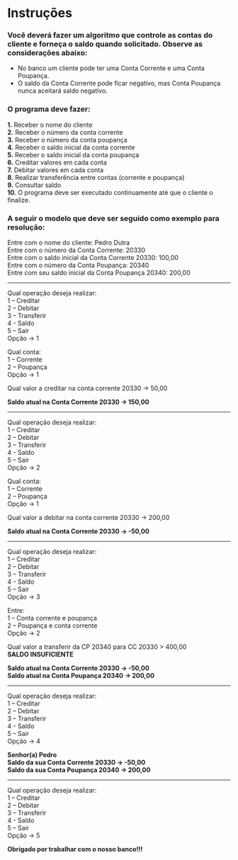 # Instruções

### Você deverá fazer um algoritmo que controle as contas do cliente e forneça o saldo quando solicitado. Observe as considerações abaixo: 
 
- No banco um cliente pode ter uma Conta Corrente e uma Conta Poupança. 
- O saldo da Conta Corrente pode ficar negativo, mas Conta Poupança nunca aceitará saldo negativo. 
 
### O programa deve fazer: 
<Strong>1.</Strong> Receber o nome do cliente<br>
<Strong>2.</Strong> Receber o número da conta corrente<br>
<Strong>3.</Strong> Receber o número da conta poupança<br> 
<Strong>4.</Strong> Receber o saldo inicial da conta corrente<br> 
<Strong>5.</Strong> Receber o saldo inicial da conta poupança<br> 
<Strong>6.</Strong> Creditar valores em cada conta<br> 
<Strong>7.</Strong> Debitar valores em cada conta<br> 
<Strong>8.</Strong> Realizar transferência entre contas (corrente e poupança)<br>
<Strong>9.</Strong> Consultar saldo<br>
<Strong>10.</Strong> O programa deve ser executado continuamente até que o cliente o finalize.<br>
 
 
### A seguir o modelo que deve ser seguido como exemplo para resolução: 
 
Entre com o nome do cliente: Pedro Dutra<br> 
Entre com o número da Conta Corrente: 20330<br> 
Entre com o saldo inicial da Conta Corrente 20330: 100,00<br>
Entre com o número da Conta Poupança: 20340<br> 
Entre com seu saldo inicial da Conta Poupança 20340: 200,00<br>
 
-------------------------------------------------- 
Qual operação deseja realizar:<br>
 1 – Creditar<br> 
 2 – Debitar<br>
 3 – Transferir<br> 
 4 - Saldo<br> 
 5 – Sair<br> 
 Opção -> 1 
 
 Qual conta:<br>
 1 – Corrente<br> 
 2 – Poupança<br>
 Opção -> 1 
 
Qual valor a creditar na conta corrente 20330 -> 50,00 
 
<Strong>Saldo atual na Conta Corrente 20330 -> 150,00</Strong> 
 
-------------------------------------------------- 
Qual operação deseja realizar:<br>
 1 – Creditar<br> 
 2 – Debitar<br>
 3 – Transferir<br> 
 4 - Saldo<br>
 5 – Sair<br> 
 Opção -> 2 
 
 Qual conta:<br> 
 1 – Corrente<br> 
 2 – Poupança<br>
 Opção -> 1
 
Qual valor a debitar na conta corrente 20330 -> 200,00 
 
<Strong>Saldo atual na Conta Corrente 20330 -> -50,00</Strong>
 
-------------------------------------------------- 
Qual operação deseja realizar:<br> 
 1 – Creditar<br>
 2 – Debitar<br>
 3 – Transferir<br>
 4 - Saldo<br>
 5 – Sair<br>
 Opção -> 3 
 
 Entre:<br>
 1 – Conta corrente e poupança<br> 
 2 – Poupança e conta corrente<br>
 Opção -> 2 
 
Qual valor a transferir da CP 20340 para CC 20330 > 400,00<br>
<Strong>SALDO INSUFICIENTE</Strong>
 
<Strong>Saldo atual na Conta Corrente 20330 ->  -50,00<br>
Saldo atual na Conta Poupança 20340 ->  200,00</Strong> 
 
-------------------------------------------------- 
Qual operação deseja realizar:<br>
 1 – Creditar<br>
 2 – Debitar<br> 
 3 – Transferir<br>
 4 - Saldo<br> 
 5 – Sair<br> 
 Opção -> 4<br>
 
<Strong>Senhor(a) Pedro<br>
Saldo da sua Conta Corrente 20330 ->  -50,00<br> 
Saldo da sua Conta Poupança 20340 ->  200,00</Strong>
 
-------------------------------------------------- 
Qual operação deseja realizar:<br>
 1 – Creditar<br> 
 2 – Debitar<br> 
 3 – Transferir<br> 
 4 - Saldo<br> 
 5 – Sair<br> 
 Opção -> 5 
 
<Strong>Obrigado por trabalhar com o nosso banco!!!</Strong>
